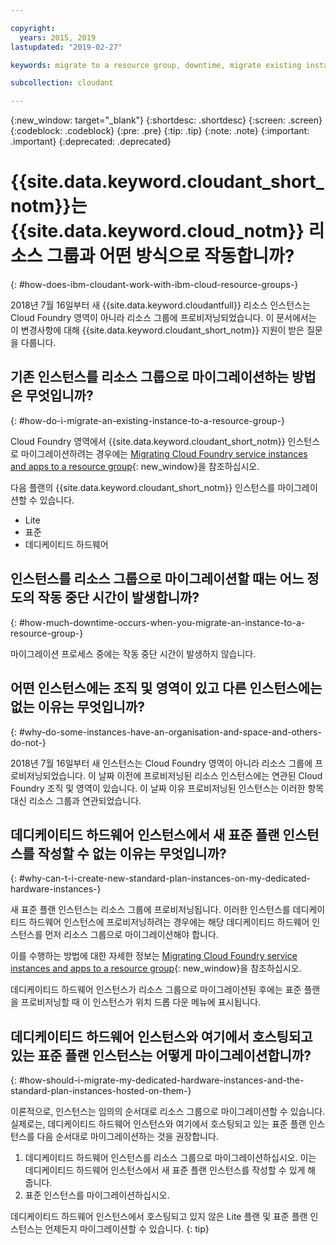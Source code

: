 ```yaml
---

copyright:
  years: 2015, 2019
lastupdated: "2019-02-27"

keywords: migrate to a resource group, downtime, migrate existing instance, organization and space, standard plan, dedicated hardware instance, how to migrate

subcollection: cloudant

---
```


{:new_window: target="_blank"}
{:shortdesc: .shortdesc}
{:screen: .screen}
{:codeblock: .codeblock}
{:pre: .pre}
{:tip: .tip}
{:note: .note}
{:important: .important}
{:deprecated: .deprecated}

<!-- Acrolinx: 2017-05-10 -->

# {{site.data.keyword.cloudant_short_notm}}는 {{site.data.keyword.cloud_notm}} 리소스 그룹과 어떤 방식으로 작동합니까?
{: #how-does-ibm-cloudant-work-with-ibm-cloud-resource-groups-}

2018년 7월 16일부터 새 {{site.data.keyword.cloudantfull}} 리소스 인스턴스는 Cloud Foundry 영역이 아니라
리소스 그룹에 프로비저닝되었습니다. 이 문서에서는 이 변경사항에 대해 {{site.data.keyword.cloudant_short_notm}} 지원이
받은 질문을 다룹니다.

## 기존 인스턴스를 리소스 그룹으로 마이그레이션하는 방법은 무엇입니까?
{: #how-do-i-migrate-an-existing-instance-to-a-resource-group-}

Cloud Foundry 영역에서 {{site.data.keyword.cloudant_short_notm}} 인스턴스로 마이그레이션하려는 경우에는 [Migrating Cloud Foundry service instances and apps to a resource group](https://cloud.ibm.com/docs/resources/instance_migration.html#migrate){: new_window}을 참조하십시오.

다음 플랜의 {{site.data.keyword.cloudant_short_notm}} 인스턴스를 마이그레이션할 수 있습니다.

- Lite
- 표준
- 데디케이티드 하드웨어

## 인스턴스를 리소스 그룹으로 마이그레이션할 때는 어느 정도의 작동 중단 시간이 발생합니까?
{: #how-much-downtime-occurs-when-you-migrate-an-instance-to-a-resource-group-}

마이그레이션 프로세스 중에는 작동 중단 시간이 발생하지 않습니다.

## 어떤 인스턴스에는 조직 및 영역이 있고 다른 인스턴스에는 없는 이유는 무엇입니까?
{: #why-do-some-instances-have-an-organisation-and-space-and-others-do-not-}

2018년 7월 16일부터 새 인스턴스는 Cloud Foundry 영역이 아니라 리소스 그룹에
프로비저닝되었습니다. 이 날짜 이전에 프로비저닝된 리소스 인스턴스에는 연관된
Cloud Foundry 조직 및 영역이 있습니다. 이 날짜 이유 프로비저닝된 인스턴스는
이러한 항목 대신 리소스 그룹과 연관되었습니다.

## 데디케이티드 하드웨어 인스턴스에서 새 표준 플랜 인스턴스를 작성할 수 없는 이유는 무엇입니까?
{: #why-can-t-i-create-new-standard-plan-instances-on-my-dedicated-hardware-instances-}

새 표준 플랜 인스턴스는 리소스 그룹에 프로비저닝됩니다. 이러한 인스턴스를
데디케이티드 하드웨어 인스턴스에 프로비저닝하려는 경우에는 해당 데디케이티드 하드웨어
인스턴스를 먼저 리소스 그룹으로 마이그레이션해야 합니다.

이를 수행하는 방법에 대한 자세한 정보는 [Migrating Cloud Foundry service instances and apps to a resource group](https://cloud.ibm.com/docs/resources/instance_migration.html#migrate){: new_window}을 참조하십시오.

데디케이티드 하드웨어 인스턴스가 리소스 그룹으로 마이그레이션된 후에는
표준 플랜을 프로비저닝할 때 이 인스턴스가 위치 드롭 다운 메뉴에 표시됩니다.

## 데디케이티드 하드웨어 인스턴스와 여기에서 호스팅되고 있는 표준 플랜 인스턴스는 어떻게 마이그레이션합니까?
{: #how-should-i-migrate-my-dedicated-hardware-instances-and-the-standard-plan-instances-hosted-on-them-}

이론적으로, 인스턴스는 임의의 순서대로 리소스 그룹으로 마이그레이션할 수 있습니다. 실제로는,
데디케이티드 하드웨어 인스턴스와 여기에서 호스팅되고 있는 표준 플랜 인스턴스를
다음 순서대로 마이그레이션하는 것을 권장합니다.

1. 데디케이티드 하드웨어 인스턴스를 리소스 그룹으로 마이그레이션하십시오. 이는 데디케이티드 하드웨어 인스턴스에서 새 표준 플랜 인스턴스를 작성할 수 있게 해 줍니다.
2. 표준 인스턴스를 마이그레이션하십시오.

데디케이티드 하드웨어 인스턴스에서 호스팅되고 있지 않은 Lite 플랜 및 표준 플랜 인스턴스는
언제든지 마이그레이션할 수 있습니다.
{: tip}
